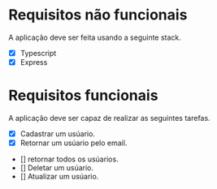 # Requisitos não funcionais
A aplicação deve ser feita usando a seguinte stack.
- [x] Typescript
- [x] Express

# Requisitos funcionais
A aplicação deve ser capaz de realizar as seguintes tarefas.
- [x] Cadastrar um usúario.
- [x] Retornar um usúario pelo email.
- [] retornar todos os usúarios.
- [] Deletar um usúario.
- [] Atualizar um usúario.
